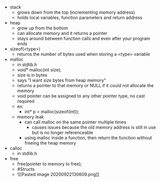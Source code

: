 - stack
	- grows down from the top (incrementing memory address)
	- holds local variables, function parameters and return address
- heap
	- grow up from the bottom
	- can allocate memory and it returns a pointer
	- stays around between function calls and even after your program ends
- sizeof(\<type>)
	- returns the number of bytes used when storing a \<type> variable
- malloc
	- in stdlib.h
	- void* malloc(int size);
	- size is in bytes
	- says "I want *size* bytes from heap memory"
	- returns a pointer to that memory or NULL if it could not allocate the memory
	- void pointer can be assigned to any other pointer type, no cast required
	- ex:
		- int* p = malloc(sizeof(int));
	- memory leak
		- can call malloc on the same pointer multiple times
			- causes issues because the old memory address is still in use but is no longer referenceable  
		- using malloc inside a function, then return the function without freeing the heap memory
- calloc
	- in stdlib.h
- free
	- free(pointer to memory to free);
	- #Structs 
	- ![[Pasted image 20200922130609.png]]